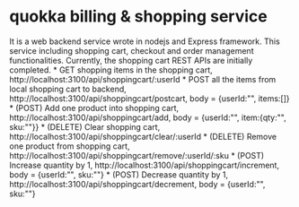 # quokka billing & shopping service
It is a web backend service wrote in nodejs and Express framework. This service including shopping cart, checkout and order management functionalities.
Currently, the shopping cart REST APIs are initially completed.
    * GET shopping items in the shopping cart, http://localhost:3100/api/shoppingcart/:userId
    * POST all the items from local shopping cart to backend, http://localhost:3100/api/shoppingcart/postcart, body = {userId:"", items:[]}
    * (POST) Add one product into shopping cart, http://localhost:3100/api/shoppingcart/add, body = {userId:"", item:{qty:"", sku:""}}
    * (DELETE) Clear shopping cart, http://localhost:3100/api/shoppingcart/clear/:userId
    * (DELETE) Remove one product from shopping cart, http://localhost:3100/api/shoppingcart/remove/:userId/:sku
    * (POST) Increase quantity by 1, http://localhost:3100/api/shoppingcart/increment, body = {userId:"", sku:""}
    * (POST) Decrease quantity by 1, http://localhost:3100/api/shoppingcart/decrement, body = {userId:"", sku:""}
